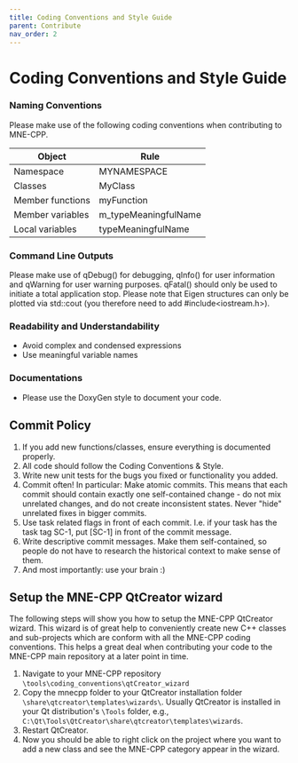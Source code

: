 ```yaml
---
title: Coding Conventions and Style Guide
parent: Contribute
nav_order: 2
---
```

# Coding Conventions and Style Guide

### Naming Conventions

Please make use of the following coding conventions when contributing to MNE-CPP.

|Object|Rule|
| --------------- | ------------------- |
|Namespace 	      |MYNAMESPACE          |
|Classes 	        |MyClass              |
|Member functions |myFunction           |
|Member variables |m_typeMeaningfulName |
|Local variables 	|typeMeaningfulName   |

### Command Line Outputs

Please make use of qDebug() for debugging, qInfo() for user information and qWarning for user warning purposes. qFatal() should only be used to initiate a total application stop. Please note that Eigen structures can only be plotted via std::cout (you therefore need to add #include<iostream.h>).

### Readability and Understandability

 * Avoid complex and condensed expressions
 * Use meaningful variable names

### Documentations
 * Please use the DoxyGen style to document your code.

## Commit Policy

 1. If you add new functions/classes, ensure everything is documented properly.
 2. All code should follow the Coding Conventions & Style.
 3. Write new unit tests for the bugs you fixed or functionality you added.
 4. Commit often! In particular: Make atomic commits. This means that each commit should contain exactly one self-contained change - do not mix unrelated changes, and do not create inconsistent states. Never "hide" unrelated fixes in bigger commits.
 5. Use task related flags in front of each commit. I.e. if your task has the task tag SC-1, put [SC-1] in front of the commit message.
 6. Write descriptive commit messages. Make them self-contained, so people do not have to research the historical context to make sense of them.
 7. And most importantly: use your brain :)

## Setup the MNE-CPP QtCreator wizard

The following steps will show you how to setup the MNE-CPP QtCreator wizard. This wizard is of great help to conveniently create new C++ classes and sub-projects which are conform with all the MNE-CPP coding conventions. This helps a great deal when contributing your code to the MNE-CPP main repository at a later point in time.

 1. Navigate to your MNE-CPP repository `\tools\coding_conventions\qtCreator_wizard`
 2. Copy the mnecpp folder to your QtCreator installation folder `\share\qtcreator\templates\wizards\`. Usually QtCreator is installed in your Qt distribution's `\Tools` folder, e.g., `C:\Qt\Tools\QtCreator\share\qtcreator\templates\wizards`.
 3. Restart QtCreator.
 4. Now you should be able to right click on the project where you want to add a new class and see the MNE-CPP category appear in the wizard.
